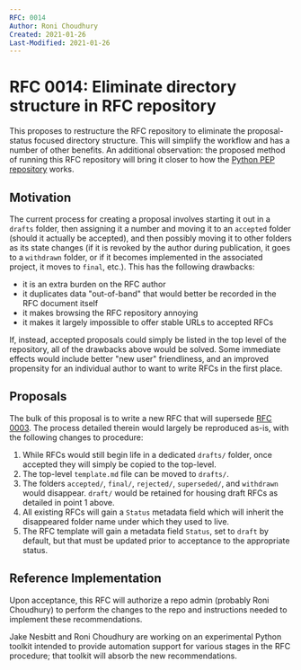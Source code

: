```yaml
---
RFC: 0014
Author: Roni Choudhury
Created: 2021-01-26
Last-Modified: 2021-01-26
---
```


# RFC 0014: Eliminate directory structure in RFC repository

This proposes to restructure the RFC repository to eliminate the proposal-status
focused directory structure. This will simplify the workflow and has a number of
other benefits. An additional observation: the proposed method of running this
RFC repository will bring it closer to how the [Python PEP
repository](https://github.com/python/peps) works.

## Motivation

The current process for creating a proposal involves starting it out in a
`drafts` folder, then assigning it a number and moving it to an `accepted`
folder (should it actually be accepted), and then possibly moving it to other
folders as its state changes (if it is revoked by the author during publication,
it goes to a `withdrawn` folder, or if it becomes implemented in the associated
project, it moves to `final`, etc.). This has the following drawbacks:

- it is an extra burden on the RFC author
- it duplicates data "out-of-band" that would better be recorded in the RFC
  document itself
- it makes browsing the RFC repository annoying
- it makes it largely impossible to offer stable URLs to accepted RFCs

If, instead, accepted proposals could simply be listed in the top level of the
repository, all of the drawbacks above would be solved. Some immediate effects
would include better "new user" friendliness, and an improved propensity for an
individual author to want to write RFCs in the first place.

## Proposals

The bulk of this proposal is to write a new RFC that will supersede [RFC
0003](https://github.com/multinet-app/multinet-rfcs/tree/master/final/0003-rfc_process).
The process detailed therein would largely be reproduced as-is, with the
following changes to procedure:

1. While RFCs would still begin life in a dedicated `drafts/` folder, once
   accepted they will simply be copied to the top-level.
2. The top-level `template.md` file can be moved to `drafts/`.
3. The folders `accepted/`, `final/`, `rejected/`, `superseded/`, and
   `withdrawn` would disappear. `draft/` would be retained for housing draft
   RFCs as detailed in point 1 above.
4. All existing RFCs will gain a `Status` metadata field which will inherit the
   disappeared folder name under which they used to live.
5. The RFC template will gain a metadata field `Status`, set to `draft` by
   default, but that must be updated prior to acceptance to the appropriate
   status.

## Reference Implementation

Upon acceptance, this RFC will authorize a repo admin (probably Roni Choudhury)
to perform the changes to the repo and instructions needed to implement these
recommendations.

Jake Nesbitt and Roni Choudhury are working on an experimental Python toolkit
intended to provide automation support for various stages in the RFC procedure;
that toolkit will absorb the new recommendations.

